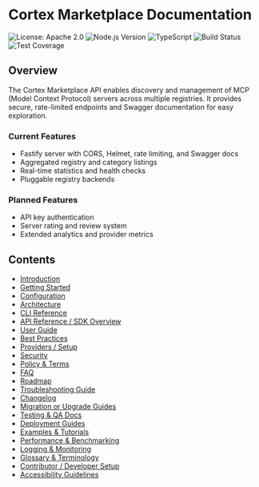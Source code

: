 # Cortex Marketplace Documentation

![License: Apache 2.0](https://img.shields.io/badge/License-Apache_2.0-blue.svg) ![Node.js Version](https://img.shields.io/badge/node-18%2B-brightgreen) ![TypeScript](https://img.shields.io/badge/TypeScript-5.6-blue) ![Build Status](https://img.shields.io/badge/build-passing-brightgreen) ![Test Coverage](https://img.shields.io/badge/coverage-unknown-lightgrey)

## Overview

The Cortex Marketplace API enables discovery and management of MCP (Model Context Protocol) servers across multiple registries. It provides secure, rate-limited endpoints and Swagger documentation for easy exploration.

### Current Features

- Fastify server with CORS, Helmet, rate limiting, and Swagger docs
- Aggregated registry and category listings
- Real-time statistics and health checks
- Pluggable registry backends

### Planned Features

- API key authentication
- Server rating and review system
- Extended analytics and provider metrics

## Contents

- [Introduction](./introduction.md)
- [Getting Started](./getting-started.md)
- [Configuration](./configuration.md)
- [Architecture](./architecture.md)
- [CLI Reference](./cli-reference.md)
- [API Reference / SDK Overview](./api-reference.md)
- [User Guide](./user-guide.md)
- [Best Practices](./best-practices.md)
- [Providers / Setup](./providers-setup.md)
- [Security](./security.md)
- [Policy & Terms](./policy-terms.md)
- [FAQ](./faq.md)
- [Roadmap](./roadmap.md)
- [Troubleshooting Guide](./troubleshooting-guide.md)
- [Changelog](./changelog.md)
- [Migration or Upgrade Guides](./migration-guide.md)
- [Testing & QA Docs](./testing-qa.md)
- [Deployment Guides](./deployment-guide.md)
- [Examples & Tutorials](./examples.md)
- [Performance & Benchmarking](./performance-benchmarking.md)
- [Logging & Monitoring](./logging-monitoring.md)
- [Glossary & Terminology](./glossary.md)
- [Contributor / Developer Setup](./contributor-setup.md)
- [Accessibility Guidelines](./accessibility-guidelines.md)
